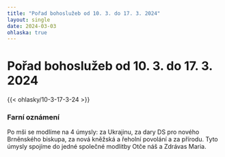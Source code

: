 ```yaml
---
title: "Pořad bohoslužeb od 10. 3. do 17. 3. 2024"
layout: single
date: 2024-03-03
ohlaska: true
---
```

# Pořad bohoslužeb od 10. 3. do 17. 3. 2024

{{< ohlasky/10-3-17-3-24 >}}

### Farní oznámení

Po mši se modlíme na 4 úmysly: za Ukrajinu, za dary DS pro nového Brněnského biskupa, za nová kněžská a řeholní povolání a za přírodu. Tyto úmysly spojíme do jedné společné modlitby Otče náš a Zdrávas Maria.